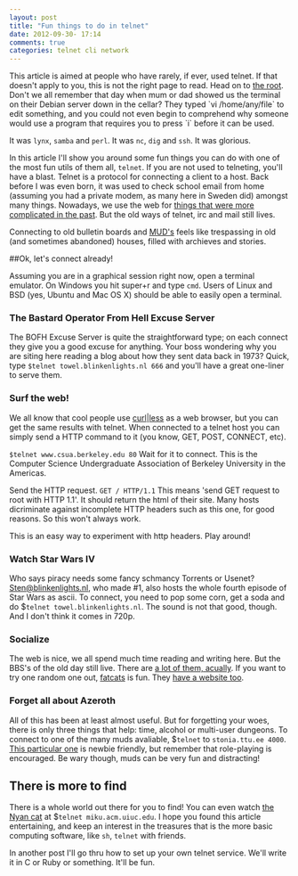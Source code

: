 ```yaml
---
layout: post
title: "Fun things to do in telnet"
date: 2012-09-30- 17:14
comments: true
categories: telnet cli network
---
```

<div class="warning">This article is aimed at people who have rarely, if ever, used telnet. If that doesn't apply to you, this is not the right page to read. Head on to <a href='/'>the root</a>.</div>
Don't we all remember that day when mum or dad showed us the terminal on their Debian server down in the cellar? They typed `vi /home/any/file` to edit something, and you could not even begin to comprehend why someone would use a program that requires you to press `i` before it can be used. 

It was `lynx`, `samba` and `perl`. It was `nc`, `dig` and `ssh`. It was glorious. 

In this article I'll show you around some fun things you can do with one of the most fun utils of them all, `telnet`. If you are not used to telneting, you'll have a blast. Telnet is a protocol for connecting a client to a host. Back before I was even born, it was used to check school email from home (assuming you had a private modem, as many here in Sweden did) amongst many things. Nowadays, we use the web for [things that were more complicated in the past](http://programmers.stackexchange.com/questions/165041/why-did-the-web-win-the-space-of-remote-applications-and-x-not). But the old ways of telnet, irc and mail still lives. 

Connecting to old bulletin boards and [MUD's](https://en.wikipedia.org/wiki/MUD) feels like trespassing in old (and sometimes abandoned) houses, filled with archieves and stories. 

##Ok, let's connect already!

Assuming you are in a graphical session right now, open a terminal emulator. On Windows you hit super+r and type `cmd`. Users of Linux and BSD (yes, Ubuntu and Mac OS X) should be able to easily open a terminal. 

### The Bastard Operator From Hell Excuse Server
The BOFH Excuse Server is quite the straightforward type; on each connect they give you a good excuse for anything. Your boss wondering why you are siting here reading a blog about how they sent data back in 1973? Quick, type `$telnet towel.blinkenlights.nl 666` and you'll have a great one-liner to serve them. 

### Surf the web!
We all know that cool people use [curl](https://en.wikipedia.org/wiki/CURL)|[less](https://en.wikipedia.org/wiki/Less_(Unix)) as a web browser, but you can get the same results with telnet. When connected to a telnet host you can simply send a HTTP command to it (you know, GET, POST, CONNECT, etc).

`$telnet www.csua.berkeley.edu 80`
Wait for it to connect. This is the Computer Science Undergraduate Association of Berkeley University in the Americas. 

Send the HTTP request.
`GET / HTTP/1.1`
This means 'send GET request to root with HTTP 1.1'. It should return the html of their site. Many hosts dicriminate against incomplete HTTP headers such as this one, for good reasons. So this won't always work. 

This is an easy way to experiment with http headers. Play around!

### Watch Star Wars IV
Who says piracy needs some fancy schmancy Torrents or Usenet? Sten@blinkenlights.nl, who made #1, also hosts the whole fourth episode of Star Wars as ascii. To connect, you need to pop some corn, get a soda and do $`telnet towel.blinkenlights.nl`. The sound is not that good, though. And I don't think it comes in 720p. 

### Socialize
The web is nice, we all spend much time reading and writing here. But the BBS's of the old day still live. There are [a lot of them, acually](http://synchro.net/sbbslist.html). If you want to try one random one out, [fatcats](telnet://fatcatsbbs.com) is fun. They [have a website too](http://fatcatsbbs.com/).

### Forget all about Azeroth
All of this has been at least almost useful. But for forgetting your woes, there is only three things that help: time, alcohol or multi-user dungeons. To connect to one of the many muds avaliable, $`telnet` to `stonia.ttu.ee 4000`. [This particular one](http://www.mudconnect.com/mud-bin/adv_search.cgi?Mode=MUD&mud=Stonia+(The+Cruel+and+Lost+World+of+Stonia)) is newbie friendly, but remember that role-playing is encouraged. Be wary though, muds can be very fun and distracting! 

## There is more to find
There is a whole world out there for you to find! You can even watch [the Nyan cat](telnet:miku.acm.uiuc.edu) at $`telnet miku.acm.uiuc.edu`. I hope you found this article entertaining, and keep an interest in the treasures that is the more basic computing software, like `sh`, `telnet` with friends. 

In another post I'll go thru how to set up your own telnet service. We'll write it in C or Ruby or something. It'll be fun. 
